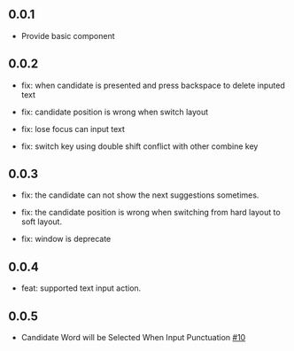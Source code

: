 ## 0.0.1

* Provide basic component

## 0.0.2

* fix: when candidate is presented and press backspace to delete inputed text

* fix: candidate position is wrong when switch layout

* fix: lose focus can input text

* fix: switch key using double shift conflict with other combine key

## 0.0.3

* fix: the candidate can not show the next suggestions sometimes.

* fix: the candidate position is wrong when switching from hard layout to soft layout.

* fix: window is deprecate

## 0.0.4

* feat: supported text input action.

## 0.0.5

* Candidate Word will be Selected When Input Punctuation [#10](https://github.com/Satsrag/embed_input/issues/10)